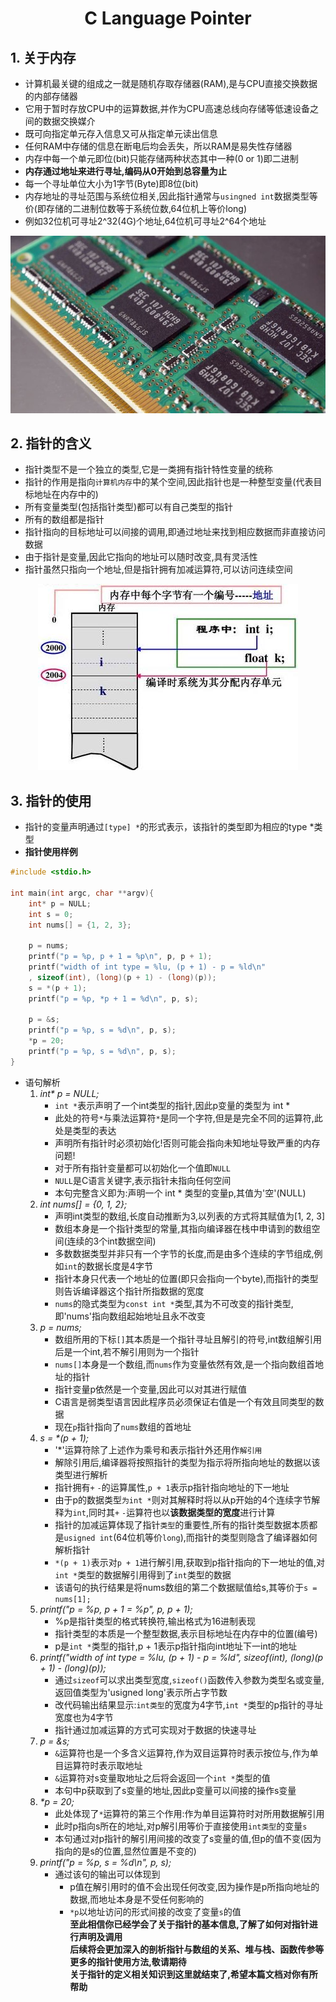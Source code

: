 <div align="center">

# **C Language Pointer**</div>

## 1. **关于内存**
* 计算机最关键的组成之一就是随机存取存储器(RAM),是与CPU直接交换数据的内部存储器<br>
* 它用于暂时存放CPU中的运算数据,并作为CPU高速总线向存储等低速设备之间的数据交换媒介<br>
* 既可向指定单元存入信息又可从指定单元读出信息<br>
* 任何RAM中存储的信息在断电后均会丢失，所以RAM是易失性存储器<br>
* 内存中每一个单元即位(bit)只能存储两种状态其中一种(0 or 1)即二进制<br>
* **内存通过地址来进行寻址,编码从0开始到总容量为止**<br>
* 每一个寻址单位大小为1字节(Byte)即8位(bit)<br>
* 内存地址的寻址范围与系统位相关,因此指针通常与`usingned int`数据类型等价(即存储的二进制位数等于系统位数,64位机上等价long)<br>
* 例如32位机可寻址2^32(4G)个地址,64位机可寻址2^64个地址<br>
<div align="center">

![内存部件](https://github.com/SuperPrintf/C_Study/blob/main/img/RAM.jpeg "DDR内存条")</div>
## 2. **指针的含义**
* 指针类型不是一个独立的类型,它是一类拥有指针特性变量的统称<br>
* 指针的作用是指向`计算机内存`中的某个空间,因此指针也是一种整型变量(代表目标地址在内存中的)<br>
* 所有变量类型(包括指针类型)都可以有自己类型的指针<br>
* 所有的数组都是指针<br>
* 指针指向的目标地址可以间接的调用,即通过地址来找到相应数据而非直接访问数据<br>
* 由于指针是变量,因此它指向的地址可以随时改变,具有灵活性<br>
* 指针虽然只指向一个地址,但是指针拥有加减运算符,可以访问连续空间<br>
<div align="center">

![内存部件](https://github.com/SuperPrintf/C_Study/blob/main/img/Space.jpeg "指针的示意图")</div>
## 3. **指针的使用**
* 指针的变量声明通过`[type] *`的形式表示，该指针的类型即为相应的type *类型<br>
* **指针使用样例**<br>
```C
#include <stdio.h>

int main(int argc, char **argv){
    int* p = NULL;
    int s = 0;
    int nums[] = {1, 2, 3};

    p = nums;
    printf("p = %p, p + 1 = %p\n", p, p + 1);
    printf("width of int type = %lu, (p + 1) - p = %ld\n"
    , sizeof(int), (long)(p + 1) - (long)(p));
    s = *(p + 1);
    printf("p = %p, *p + 1 = %d\n", p, s);

    p = &s;
    printf("p = %p, s = %d\n", p, s);
    *p = 20;
    printf("p = %p, s = %d\n", p, s);
}
```
* 语句解析<br>
    1. _int* p = NULL;_<br>
        * `int *`表示声明了一个int类型的指针,因此p变量的类型为 int *<br>
        * 此处的符号`*`与乘法运算符`*`是同一个字符,但是是完全不同的运算符,此处是类型的表达<br>
        * 声明所有指针时必须初始化!否则可能会指向未知地址导致严重的内存问题!<br>
        * 对于所有指针变量都可以初始化一个值即`NULL`<br>
        * `NULL`是C语言关键字,表示指针未指向任何空间<br>
        * 本句完整含义即为:声明一个 int * 类型的变量p,其值为'空'(NULL)<br>
    2. _int nums[] = {0, 1, 2};_<br>
        * 声明int类型的数组,长度自动推断为3,以列表的方式将其赋值为\[1, 2, 3\]<br>
        * 数组本身是一个指针类型的常量,其指向编译器在栈中申请到的数组空间(连续的3个int数据空间)<br>
        * 多数数据类型并非只有一个字节的长度,而是由多个连续的字节组成,例如`int`的数据长度是4字节<br>
        * 指针本身只代表一个地址的位置(即只会指向一个byte),而指针的类型则告诉编译器这个指针所指数据的宽度<br>
        * `nums`的隐式类型为`const int *`类型,其为不可改变的指针类型,即'nums'指向数组起始地址且永不改变<br>
    3. _p = nums;_<br>
        * 数组所用的下标`[]`其本质是一个指针寻址且解引的符号,int数组解引用后是一个int,若不解引用则为一个指针<br>
        * `nums[]`本身是一个数组,而`nums`作为变量依然有效,是一个指向数组首地址的指针<br>
        * 指针变量p依然是一个变量,因此可以对其进行赋值<br>
        * C语言是弱类型语言因此程序员必须保证右值是一个有效且同类型的数据<br>
        * 现在`p`指针指向了`nums`数组的首地址<br>
    4. _s = *(p + 1);_<br>
        * '*'运算符除了上述作为乘号和表示指针外还用作`解引用`<br>
        * 解除引用后,编译器将按照指针的类型为指示将所指向地址的数据以该类型进行解析<br>
        * 指针拥有`+` `-`的运算属性,`p + 1`表示p指针指向地址的下一地址<br>
        * 由于p的数据类型`为int *`则对其解释时将以从p开始的4个连续字节解释为`int`,同时其`+` `-`运算符也以**该数据类型的宽度**进行计算<br>
        * 指针的加减运算体现了指针`类型`的重要性,所有的指针类型数据本质都是`usigned int`(64位机等价`long`),而指针的类型则隐含了编译器如何解析指针<br>
        * `*(p + 1)`表示对`p + 1`进行解引用,获取到p指针指向的下一地址的值,对`int *`类型的数据解引用得到了`int`类型的数据<br>
        * 该语句的执行结果是将nums数组的第二个数据赋值给s,其等价于`s = nums[1];`<br>
    5. _printf("p = %p, p + 1 = %p", p, p + 1);_<br>
        * %p是指针类型的格式转换符,输出格式为16进制表现<br>
        * 指针类型的本质是一个整型数据,表示目标地址在内存中的位置(编号)<br>
        * p是`int *`类型的指针,p + 1表示p指针指向int地址下一int的地址<br>
    6. _printf("width of int type = %lu, (p + 1) - p = %ld", sizeof(int), (long)(p + 1) - (long)(p));_<br>
        * 通过`sizeof`可以求出类型宽度,`sizeof()`函数传入参数为类型名或变量,返回值类型为'usigned long'表示所占字节数<br>
        * 改代码输出结果显示:`int类型`的宽度为4字节,`int *`类型的p指针的寻址宽度也为4字节<br>
        * 指针通过加减运算的方式可实现对于数据的快速寻址<br>
    7. _p = &s;_<br>
        * `&`运算符也是一个多含义运算符,作为双目运算符时表示按位与,作为单目运算符时表示取地址<br>
        * `&`运算符对s变量取地址之后将会返回一个`int *`类型的值<br>
        * 本句中p获取到了s变量的地址,因此p变量可以间接的操作s变量<br>
    8. _*p = 20;_<br>
        * 此处体现了`*`运算符的第三个作用:作为单目运算符时对所用数据解引用<br>
        * 此时p指向s所在的地址,对p解引用等价于直接使用`int类型`的变量`s`<br>
        * 本句通过对p指针的解引用间接的改变了s变量的值,但p的值不变(因为指向的是s的位置,显然位置是不变的)<br>
    9. _printf("p = %p, s = %d\n", p, s);_<br>
        * 通过该句的输出可以体现到
            * p值在解引用时的值不会出现任何改变,因为操作是p所指向地址的数据,而地址本身是不受任何影响的<br>
            * `*p`以地址访问的形式间接的改变了变量`s`的值<br>
**至此相信你已经学会了关于指针的基本信息,了解了如何对指针进行声明及调用**<br>
**后续将会更加深入的剖析指针与数组的关系、堆与栈、函数传参等更多的指针使用方法,敬请期待**<br>
**关于指针的定义相关知识到这里就结束了,希望本篇文档对你有所帮助**<br>
